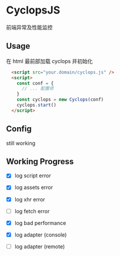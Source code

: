 # CyclopsJS

前端异常及性能监控

## Usage

在 html 最前部加载 cyclops 并初始化

```html
  <script src="your.domain/cyclops.js" />
  <script>
    const conf = {
      // ... 配置项
    }
    const cyclops = new Cyclops(conf)
    cyclops.start()
  </script>
```

## Config

still working

## Working Progress

* [x] log script error

* [x] log assets error

* [x] log xhr error

* [ ] log fetch error

* [x] log bad performance

* [x] log adapter (console)

* [ ] log adapter (remote)
